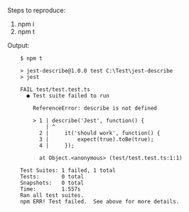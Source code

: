 Steps to reproduce:
1. npm i
2. npm t

Output:


        $ npm t

        > jest-describe@1.0.0 test C:\Test\jest-describe
        > jest

        FAIL test/test.test.ts
          ● Test suite failed to run

            ReferenceError: describe is not defined

            > 1 | describe('Jest', function() {
                | ^
              2 |     it('should work', function() {
              3 |         expect(true).toBe(true);
              4 |     });

              at Object.<anonymous> (test/test.test.ts:1:1)

        Test Suites: 1 failed, 1 total
        Tests:       0 total
        Snapshots:   0 total
        Time:        1.557s
        Ran all test suites.
        npm ERR! Test failed.  See above for more details.
